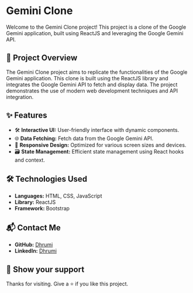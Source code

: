 # Gemini Clone

Welcome to the Gemini Clone project! This project is a clone of the Google Gemini application, built using ReactJS and leveraging the Google Gemini API.

## 📜 Project Overview

The Gemini Clone project aims to replicate the functionalities of the Google Gemini application. This clone is built using the ReactJS library and integrates the Google Gemini API to fetch and display data. The project demonstrates the use of modern web development techniques and API integration.

## ✨ Features

- 🛠️ **Interactive UI:** User-friendly interface with dynamic components.
- 🌐 **Data Fetching:** Fetch data from the Google Gemini API.
- 📱 **Responsive Design:** Optimized for various screen sizes and devices.
- 🗃️ **State Management:** Efficient state management using React hooks and context.

## 🛠️ Technologies Used

- **Languages:** HTML, CSS, JavaScript
- **Library:** ReactJS
- **Framework:** Bootstrap

## 📬 Contact Me

- **GitHub:** [Dhrumi](https://github.com/DhrumiPrajapati)
- **LinkedIn:** [Dhrumi](https://www.linkedin.com/in/dhrumiprajapati/)

## 💖 Show your support

Thanks for visiting. Give a ⭐️ if you like this project.
